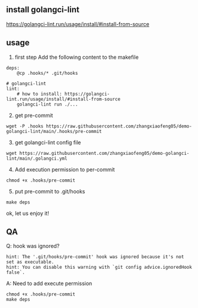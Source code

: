 ## install golangci-lint
https://golangci-lint.run/usage/install/#install-from-source

## usage
1. first step
Add the following content to the makefile
```
deps:
	@cp .hooks/* .git/hooks

# golangci-lint
lint:
	# how to install: https://golangci-lint.run/usage/install/#install-from-source
	golangci-lint run ./...
```
2. get pre-commit
```shell
wget -P .hooks https://raw.githubusercontent.com/zhangxiaofeng05/demo-golangci-lint/main/.hooks/pre-commit
```
3. get golangci-lint config file
```
wget https://raw.githubusercontent.com/zhangxiaofeng05/demo-golangci-lint/main/.golangci.yml
```
4. Add execution permission to per-commit
```
chmod +x .hooks/pre-commit
```
5. put pre-commit to .git/hooks
```shell
make deps
```

ok, let us enjoy it!

## QA
Q: hook was ignored?
```
hint: The '.git/hooks/pre-commit' hook was ignored because it's not set as executable.
hint: You can disable this warning with `git config advice.ignoredHook false`.
```
A: Need to add execute permission
```
chmod +x .hooks/pre-commit
make deps
```
